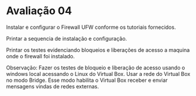 # Avaliação 04
Instalar e configurar o Firewall UFW conforme os tutoriais fornecidos.

Printar a sequencia de instalação e configuração.

Printar os testes evidenciando bloqueios e liberações de acesso a maquina onde o firewall foi instalado.

Observação: Fazer os testes de bloqueio e liberação de acesso usando o windows local acessando o Linux 
do Virtual Box. Usar a rede do Virtual Box no modo Bridge. Esse modo habilita o Virtual Box receber e enviar
mensagens vindas de redes externas.
